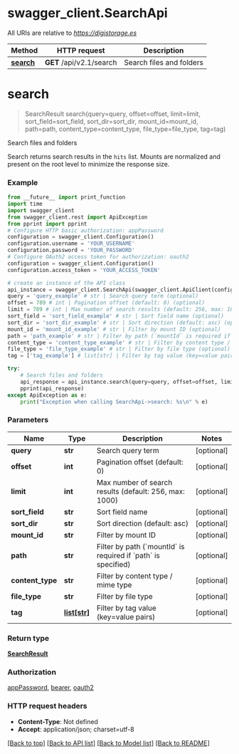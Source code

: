 # swagger_client.SearchApi

All URIs are relative to *https://digistorage.es*

Method | HTTP request | Description
------------- | ------------- | -------------
[**search**](SearchApi.md#search) | **GET** /api/v2.1/search | Search files and folders

# **search**
> SearchResult search(query=query, offset=offset, limit=limit, sort_field=sort_field, sort_dir=sort_dir, mount_id=mount_id, path=path, content_type=content_type, file_type=file_type, tag=tag)

Search files and folders

Search returns search results in the `hits` list. Mounts are normalized and present on the root level to minimize the response size.

### Example
```python
from __future__ import print_function
import time
import swagger_client
from swagger_client.rest import ApiException
from pprint import pprint
# Configure HTTP basic authorization: appPassword
configuration = swagger_client.Configuration()
configuration.username = 'YOUR_USERNAME'
configuration.password = 'YOUR_PASSWORD'
# Configure OAuth2 access token for authorization: oauth2
configuration = swagger_client.Configuration()
configuration.access_token = 'YOUR_ACCESS_TOKEN'

# create an instance of the API class
api_instance = swagger_client.SearchApi(swagger_client.ApiClient(configuration))
query = 'query_example' # str | Search query term (optional)
offset = 789 # int | Pagination offset (default: 0) (optional)
limit = 789 # int | Max number of search results (default: 256, max: 1000) (optional)
sort_field = 'sort_field_example' # str | Sort field name (optional)
sort_dir = 'sort_dir_example' # str | Sort direction (default: asc) (optional)
mount_id = 'mount_id_example' # str | Filter by mount ID (optional)
path = 'path_example' # str | Filter by path (`mountId` is required if `path` is specified) (optional)
content_type = 'content_type_example' # str | Filter by content type / mime type (optional)
file_type = 'file_type_example' # str | Filter by file type (optional)
tag = ['tag_example'] # list[str] | Filter by tag value (key=value pairs) (optional)

try:
    # Search files and folders
    api_response = api_instance.search(query=query, offset=offset, limit=limit, sort_field=sort_field, sort_dir=sort_dir, mount_id=mount_id, path=path, content_type=content_type, file_type=file_type, tag=tag)
    pprint(api_response)
except ApiException as e:
    print("Exception when calling SearchApi->search: %s\n" % e)
```

### Parameters

Name | Type | Description  | Notes
------------- | ------------- | ------------- | -------------
 **query** | **str**| Search query term | [optional] 
 **offset** | **int**| Pagination offset (default: 0) | [optional] 
 **limit** | **int**| Max number of search results (default: 256, max: 1000) | [optional] 
 **sort_field** | **str**| Sort field name | [optional] 
 **sort_dir** | **str**| Sort direction (default: asc) | [optional] 
 **mount_id** | **str**| Filter by mount ID | [optional] 
 **path** | **str**| Filter by path (&#x60;mountId&#x60; is required if &#x60;path&#x60; is specified) | [optional] 
 **content_type** | **str**| Filter by content type / mime type | [optional] 
 **file_type** | **str**| Filter by file type | [optional] 
 **tag** | [**list[str]**](str.md)| Filter by tag value (key&#x3D;value pairs) | [optional] 

### Return type

[**SearchResult**](SearchResult.md)

### Authorization

[appPassword](../README.md#appPassword), [bearer](../README.md#bearer), [oauth2](../README.md#oauth2)

### HTTP request headers

 - **Content-Type**: Not defined
 - **Accept**: application/json; charset=utf-8

[[Back to top]](#) [[Back to API list]](../README.md#documentation-for-api-endpoints) [[Back to Model list]](../README.md#documentation-for-models) [[Back to README]](../README.md)

